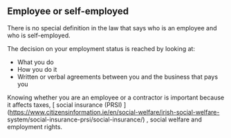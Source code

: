 ##  Employee or self-employed

There is no special definition in the law that says who is an employee and who
is self-employed.

The decision on your employment status is reached by looking at:

  * What you do 
  * How you do it 
  * Written or verbal agreements between you and the business that pays you 

Knowing whether you are an employee or a contractor is important because it
affects taxes, [ social insurance (PRSI)
](https://www.citizensinformation.ie/en/social-welfare/irish-social-welfare-
system/social-insurance-prsi/social-insurance/) , social welfare and
employment rights.
